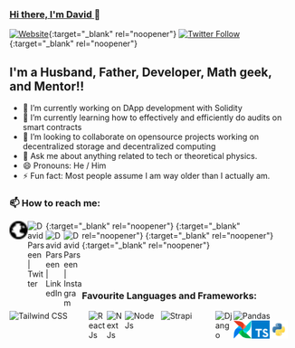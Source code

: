 ### [ Hi there, I'm David ][ website ] 👋

[![Website](https://img.shields.io/website?label=davidparseen.com&style=for-the-badge&url=https%3A%2F%2Fwww.davidparseen.com)](https://www.davidparseen.com){:target="_blank" rel="noopener"}
[![Twitter Follow](https://img.shields.io/twitter/follow/davidparseen?color=1DA1F2&logo=twitter&style=for-the-badge)](https://twitter.com/intent/follow?original_referer=https%3A%2F%2Fgithub.com%2Fdavidparseen&screen_name=davidparseen){:target="_blank" rel="noopener"}


## I'm a Husband, Father, Developer, Math geek, and Mentor!!

- 🔭 I’m currently working on DApp development with Solidity
- 🌱 I’m currently learning how to effectively and efficiently do audits on smart contracts
- 👯 I’m looking to collaborate on opensource projects working on decentralized storage and decentralized computing
- 💬 Ask me about anything related to tech or theoretical physics.
- 😄 Pronouns: He / Him
- ⚡ Fun fact: Most people assume I am way older than I actually am.

### 📫 How to reach me:

[<img align="left" alt="www.davidparseen.com" width="32px" src="https://raw.githubusercontent.com/iconic/open-iconic/master/svg/globe.svg" />][website]{:target="_blank" rel="noopener"}
[<img align="left" alt="David Parseen | Twitter" width="32px" src="https://cdn.jsdelivr.net/npm/simple-icons@5.10.0/icons/twitter.svg" />][twitter]{:target="_blank" rel="noopener"}
[<img align="left" alt="David Parseen | LinkedIn" width="32px" src="https://cdn.jsdelivr.net/npm/simple-icons@5.10.0/icons/linkedin.svg" />][linkedin]{:target="_blank" rel="noopener"}
[<img align="left" alt="David Parseen | Instagram" width="32px" src="https://cdn.jsdelivr.net/npm/simple-icons@5.10.0/icons/instagram.svg" />][instagram]{:target="_blank" rel="noopener"}

<br/>
<br/>

### Favourite Languages and Frameworks:

<img align="left" alt="Tailwind CSS" width="140" src="https://refactoringui.nyc3.cdn.digitaloceanspaces.com/tailwind-logo.svg" />
<img align="left" alt="React Js" width="32" src="https://raw.githubusercontent.com/facebook/react/cae635054e17a6f107a39d328649137b83f25972/fixtures/dom/public/react-logo.svg" />
<img align="left" alt="Next Js" width="32" src="https://assets.vercel.com/image/upload/v1607554385/repositories/next-js/next-logo.png" />
<img align="left" alt="Node Js" width="64" src="https://nodejs.org/static/images/logo-light.svg" />
<img align="left" alt="Strapi" width="96" src="https://strapi.io/assets/strapi-logo-dark.svg" />
<img align="left" alt="Django" width="32" src="https://avatars.githubusercontent.com/u/27804?s=200&v=4" />
<img align="left" alt="Pandas" width="96" src="https://pandas.pydata.org/static/img/pandas.svg" />
<img align="left" alt="Airflow" width="32" src="https://raw.githubusercontent.com/apache/airflow/main/airflow/www/static/pin_100.png" />
<img align="left" alt="Typescript" width="32" src="https://raw.githubusercontent.com/github/explore/80688e429a7d4ef2fca1e82350fe8e3517d3494d/topics/typescript/typescript.png" />
<img align="left" alt="Python" width="32" src="https://raw.githubusercontent.com/github/explore/80688e429a7d4ef2fca1e82350fe8e3517d3494d/topics/python/python.png" />


[website]: https://www.davidparseen.com
[twitter]: https://twitter.com/davidparseen
[linkedin]: https://www.linkedin.com/in/david-parseen-maitoyo/
[instagram]: https://www.instagram.com/davidparseen

